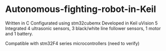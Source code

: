 # Autonomous-fighting-robot-in-Keil

Written in C
Configurated using stm32cubemx
Developed in Keil uVision 5
Integrated 4 ultrasonic sensors, 3 black/white line follower sensors, 1 motor and 1 battery.

Compatible with stm32F4 series microcontrollers (need to verify)
